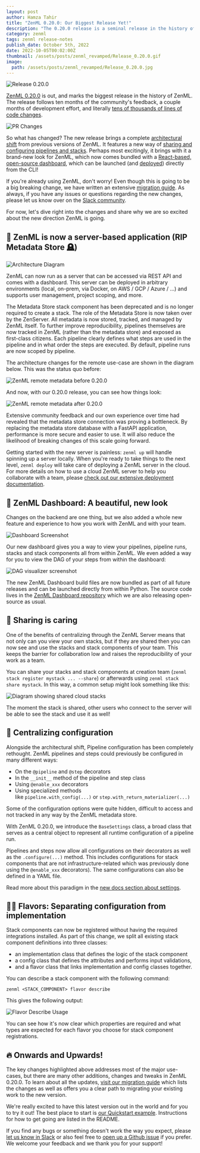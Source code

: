 ```yaml
---
layout: post
author: Hamza Tahir
title: "ZenML 0.20.0: Our Biggest Release Yet!"
description: "The 0.20.0 release is a seminal release in the history of ZenML. Following ten months of continuous feedback and iteration, we bring you a whole new architecture and redesign of ZenML - and a new dashboard to boot! Collaboration among teams has also been taken to a new level in the new version."
category: zenml
tags: zenml release-notes
publish_date: October 5th, 2022
date: 2022-10-05T00:02:00Z
thumbnail: /assets/posts/zenml_revamped/Release_0.20.0.gif
image:
  path: /assets/posts/zenml_revamped/Release_0.20.0.jpg
---
```


![Release 0.20.0](/assets/posts/zenml_revamped/Release_0.20.0.jpg)

[ZenML 0.20.0](https://github.com/zenml-io/zenml/releases/tag/0.20.0) is out, and marks the biggest release in the history of ZenML. The release follows ten months of the community's feedback, a couple months of development effort, and literally [tens of thousands of lines of code changes](https://github.com/zenml-io/zenml/pull/879).

![PR Changes](/assets/posts/zenml_revamped/pr_changes.png)

So what has changed? The new release brings a complete [architectural shift](https://docs.zenml.io/getting-started/core-concepts) from previous versions of ZenML. It features a new way of [sharing and configuring pipelines and stacks](https://docs.zenml.io/advanced-guide/pipelines/settings). Perhaps most excitingly, it brings with it a brand-new look for ZenML, which now comes bundled with a [React-based, open-source dashboard](https://github.com/zenml-io/zenml-dashboard), which can be launched (and [deployed](https://docs.zenml.io/getting-started/deploying-zenml)) directly from the CLI!

If you're already using ZenML, don't worry! Even though this is going to be a big breaking change, we have written an extensive [migration guide](https://docs.zenml.io/guidelines/migration-zero-twenty). As always, if you have any issues or questions regarding the new changes, please let us know over on the [Slack community](https://zenml.io/slack-invite).

For now, let's dive right into the changes and share why we are so excited about the new direction ZenML is going.

## 🤖 ZenML is now a server-based application (RIP Metadata Store 🪦)

![Architecture Diagram](/assets/posts/zenml_revamped/architecture_diagram.png)

ZenML can now run as a server that can be accessed via REST API and comes with a dashboard. This server can be deployed in arbitrary environments (local, on-prem, via Docker, on AWS / GCP / Azure / ...) and supports user management, project scoping, and more.

The Metadata Store stack component has been deprecated and is no longer required to create a stack. The role of the Metadata Store is now taken over by the ZenServer. All metadata is now stored, tracked, and managed by ZenML itself. To further improve reproducibility, pipelines themselves are now tracked in ZenML (rather than the metadata store) and exposed as first-class citizens. Each pipeline clearly defines what steps are used in the pipeline and in what order the steps are executed. By default, pipeline runs are now scoped by pipeline.

The architecture changes for the remote use-case are shown in the diagram below. This was the status quo before:

![ZenML remote metadata before 0.20.0](/assets/posts/zenml_revamped/remote-metadata-pre-0.20.png)

And now, with our 0.20.0 release, you can see how things look:

![ZenML remote metadata after 0.20.0](/assets/posts/zenml_revamped/remote-metadata-post-0.20.png)

Extensive community feedback and our own experience over time had revealed that the metadata store connection was proving a bottleneck. By replacing the metadata store database with a FastAPI application, performance is more secure and easier to use. It will also reduce the likelihood of breaking changes of this scale going forward. 

Getting started with the new server is painless: `zenml up` will handle spinning up a server locally. When you're ready to take things to the next level, `zenml deploy` will take care of deploying a ZenML server in the cloud. For more details on how to use a cloud ZenML server to help you collaborate with a team, please [check out our extensive deployment documentation](https://docs.zenml.io/getting-started/deploying-zenml).

## 🎠 ZenML Dashboard: A beautiful, new look

Changes on the backend are one thing, but we also added a whole new feature and experience to how you work with ZenML and with your team.

![Dashboard Screenshot](/assets/posts/zenml_revamped/pipelines_dashboard.png)

Our new dashboard gives you a way to view your pipelines, pipeline runs, stacks and stack components all from within ZenML. We even added a way for you to view the DAG of your steps from within the dashboard:

![DAG visualizer screenshot](/assets/posts/zenml_revamped/dag-visualizer-screenshot.png)

The new ZenML Dashboard build files are now bundled as part of all future releases and can be launched directly from within Python. The source code lives in the [ZenML Dashboard repository](https://github.com/zenml-io/zenml-dashboard) which we are also releasing open-source as usual.

## 🥰 Sharing is caring

One of the benefits of centralizing through the ZenML Server means that not only can you view your own stacks, but if they are shared then you can now see and use the stacks and stack components of your team. This keeps the barrier for collaboration low and raises the reproducibility of your work as a team.

You can share your stacks and stack components at creation team  (`zenml stack register mystack ... --share`) or afterwards using `zenml stack share mystack`. In this way, a common setup might look something like this:

![Diagram showing shared cloud stacks](/assets/posts/zenml_revamped/stacks_shared.png)

The moment the stack is shared, other users who connect to the server will be able to see the stack and use it as well!

## 🎊 Centralizing configuration

Alongside the architectural shift, Pipeline configuration has been completely rethought. ZenML pipelines and steps could previously be configured in many different ways:

- On the `@pipeline` and `@step` decorators
- In the `__init__` method of the pipeline and step class
- Using `@enable_xxx` decorators
- Using specialized methods like `pipeline.with_config(...)` or `step.with_return_materializer(...)`

Some of the configuration options were quite hidden, difficult to access and not tracked in any way by the ZenML metadata store.

With ZenML 0.20.0, we introduce the `BaseSettings` class, a broad class that serves as a central object to represent all runtime configuration of a pipeline run.

Pipelines and steps now allow all configurations on their decorators as well as the `.configure(...)` method. This includes configurations for stack components that are not infrastructure-related which was previously done using
the `@enable_xxx` decorators). The same configurations can also be defined in a YAML file. 

Read more about this paradigm in the [new docs section about settings](https://docs.zenml.io/advanced-guide/pipelines/settings.md).

## 👨‍🍳 Flavors: Separating configuration from implementation

Stack components can now be registered without having the required integrations installed. As part of this change, we split all existing stack component definitions into three classes: 

- an implementation class that defines the logic of the stack component
- a config class that defines the attributes and performs input validations, 
- and a flavor class that links implementation and config classes together.

You can describe a stack component with the following command:

```shell
zenml <STACK_COMPONENT> flavor describe
```

This gives the following output:

![Flavor Describe Usage](/assets/posts/zenml_revamped/flavor_describe.png)

You can see how it's now clear which properties are required and what types are expected for each flavor you choose for stack component registrations.

## 🔥 Onwards and Upwards!

The key changes highlighted above addresses most of the major use-cases, but there are many other additions, changes and tweaks in ZenML 0.20.0. To learn about all the updates, [visit our migration guide](https://docs.zenml.io/guidelines/migration-zero-twenty) which lists the changes as well as offers you a clear path to migrating your existing work to the new version.

We're really excited to have this latest version out in the world and for you to try it out! The best place to start is [our Quickstart example](https://github.com/zenml-io/zenml/tree/main/examples/quickstart). Instructions for how to get going are listed in the README.

If you find any bugs or something doesn't work the way you expect, please [let
us know in Slack](https://zenml.io/slack-invite) or also feel free to [open up a
Github issue](https://github.com/zenml-io/zenml/issues/new/choose) if you
prefer. We welcome your feedback and we thank you for your support!
